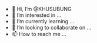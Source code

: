 - 👋 Hi, I’m @KHUSUBUNG
- 👀 I’m interested in ...
- 🌱 I’m currently learning ...
- 💞️ I’m looking to collaborate on ...
- 📫 How to reach me ...

<!---
KHUSUBUNG/KHUSUBUNG is a ✨ special ✨ repository because its `README.md` (this file) appears on your GitHub profile.
You can click the Preview link to take a look at your changes.
--->

